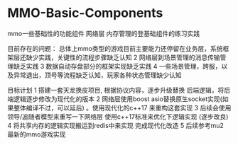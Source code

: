 # MMO-Basic-Components
mmo一些基础性的功能组件  网络层  内存管理的登基础组件的练习实践

目前存在的问题：
总体上mmo类型的游戏目前主要能力还停留在业务层，系统框架层还缺少实践，关键性的流程步骤缺乏认知
2 网络层到场景管理的消息传输管理缺乏实践
3 数据自动存盘部分的框架实现缺乏实践
4 一些场景管理，跨服，以及异常退出，顶号等流程缺乏认知，玩家各种状态管理缺少认知


目标计划
1 搭建一套天龙换皮项目, 根据协议内容，逐步升级替换 后端逻辑，将后端逻辑逐步修改为现代化的版本
2 网络层使用boost asio替换原生socket实现(如果整体编译不过，可以延后) 。使用现代化的c++17 来重构这套实现
3 后续会使用领导/追随者模型来重写一下网络层 使用c++17标准来优化下逻辑实现 (逐步改良)
4 将共享内存的逻辑实现搬运到redis中来实现 完成现代化改造
5 后续参考mu2 最新的mmo游戏实现 

